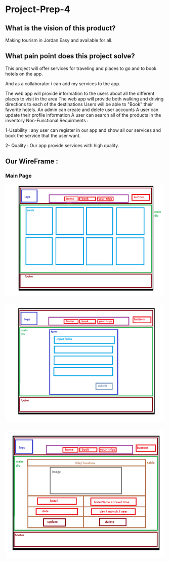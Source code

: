 # Project-Prep-4

## What is the vision of this product?

Making tourism in Jordan Easy and available for all.

## What pain point does this project solve?

This project will offer services for traveling and places to go and to book hotels on the app.

And as a collaborator i can add my services to the app.

 

The web app will provide information to the users about all the different places to visit in the area
The web app will provide both walking and driving directions to each of the destinations
Users will be able to "Book" their favorite hotels.
An admin can create and delete user accounts
A user can update their profile information
A user can search all of the products in the inventory
Non-Functional Requirments :

1-Usability : any user can register in our app and show all our services and book the service that the user want.

2- Quality : Our app provide services with high quality.

## Our WireFrame  : 
### Main Page
![Main Page](Home-WireFrame.png)
### 
![hotel book](book-new-trip.png)
###
![Main Page](your-Trips.png)